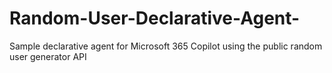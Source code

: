 # Random-User-Declarative-Agent-
Sample declarative agent for Microsoft 365 Copilot using the public random user generator API
